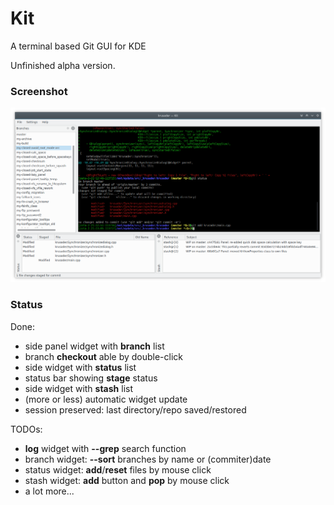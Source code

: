 # Kit
A terminal based Git GUI for KDE

Unfinished alpha version.

### Screenshot

![Kit mainwindow](/data/screenshot_mainwindow.png?raw=true)

### Status

Done:
 * side panel widget with **branch** list
 * branch **checkout** able by double-click
 * side widget with **status** list
 * status bar showing **stage** status
 * side widget with **stash** list
 * (more or less) automatic widget update
 * session preserved: last directory/repo saved/restored
 
TODOs:
 * **log** widget with **--grep** search function
 * branch widget: **--sort** branches by name or (commiter)date
 * status widget: **add**/**reset** files by mouse click
 * stash widget: **add** button and **pop** by mouse click
 * a lot more...
 
 

